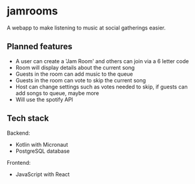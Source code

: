# jamrooms
A webapp to make listening to music at social gatherings easier.

## Planned features
- A user can create a 'Jam Room' and others can join via a 6 letter code
- Room will display details about the current song
- Guests in the room can add music to the queue
- Guests in the room can vote to skip the current song
- Host can change settings such as votes needed to skip, if guests can add songs to queue, maybe more
- Will use the spotify API

## Tech stack
Backend:
- Kotlin with Micronaut
- PostgreSQL database

Frontend:
- JavaScript with React

